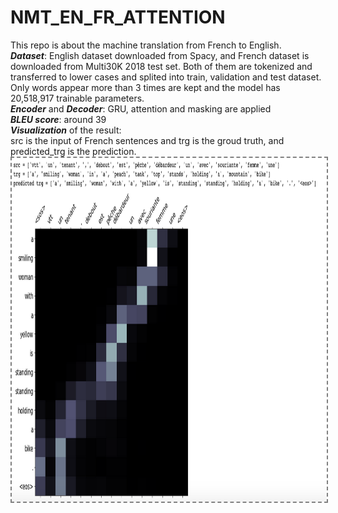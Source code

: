 # NMT_EN_FR_ATTENTION
This repo is about the machine translation from French to English. <br>
<em><b>Dataset</b></em>: English dataset downloaded from Spacy, and French dataset is downloaded from Multi30K 2018 test set. Both of them are tokenized and transferred to lower cases and splited into train, validation and test dataset. <br>
Only words appear more than 3 times are kept and the model has 20,518,917 trainable parameters.<br>
<em><b>Encoder</b> </em>and <em><b>Decoder</b></em>: GRU, attention and masking are applied<br>
<em><b>BLEU score</b></em>: around 39 <br>
<em><b>Visualization</b> </em>of the result:<br>
src is the input of French sentences and trg is the groud truth, and predicted_trg is the prediction. <br>
<img align='center' style="border-color:gray;border-width:2px;border-style:dashed"  src="example.png" width = "800px" height="550px" ></img>
